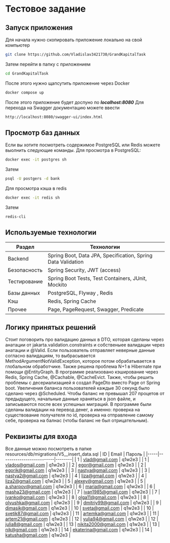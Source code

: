 ﻿# Тестовое задание
## Запуск приложения
Для начала нужно скопировать приложение локально на свой компьютер
```bash
git clone https://github.com/Vladislav3421730/GrandKapitalTask
```
Затем перейти в папку с приложением 
```bash
cd GrandKapitalTask
```
После этого нужно щапсутить приложение через Docker
```bash
docker compose up
```
После этого приложение будет доспуно по ***localhost:8080***
Для перехода на Swagger документацию можете ввести
```bash
http://localhost:8080/swagger-ui/index.html
```
## Просмотр баз данных
Если вы хотите посмотреть содержимое PostgreSQL или Redis можете выолнить следующие команды.
Для просмотра в PostgreSQL:
```bash
docker exec -it postgres sh
```
Затем
```bash
psql -U postgers -d bank
```
Для просмотра кэша в redis
```bash
docker exec -it redis sh
```
Затем 
```bash
redis-cli
```
## Используемые технологии
| Раздел       | Технологии                                                             |
|--------------|------------------------------------------------------------------------|
| Backend      | Spring Boot, Data JPA, Specification, Spring Data Validation           |
| Безопасность | Spring Security, JWT (access)                                          |
| Тестирование | Spring Boot Tests, Test Containers, JUnit, Mockito                     |
| Базы данных  | PostgreSQL, Flyway , Redis                                             |
| Кэш          | Redis, Spring Cache                                                    |
| Прочее       | Page, PageRequest, Swagger, Predicate                                  |
## Логику принятых решений 
Стоит поговорить про валидацию данных в DTO, которая сделаны через анатации от jakarta.validation.constraints и собственыее валидации через анатации и @Valid. Если пользователь отправляет неверные данные согласно валидациям, то выбрасывается MethodArgumentNotValidException, которое потом обрабатывается в глобальном обработчике. Также решена проблема N+1 в Hibernate при помощи @EntityGraph. В программе реализовано кэширование через Redis, Spring Cache, @Cachable, @CacheEvict. Также, чтобы решить проблемы с десериализацией я создал PageDto вместо Page от Spring boot. Увеличения баланса пользователей каждые 30 секунд было сделано через  @Scheduled. Чтобы баланс не превышал 207 процетов от предыдущего, начальные данные храняться в json файле, и записываются после всех успешных миграций. В программе были сделаны валидации на перевод денег, а именно: проверка на существование получателя по id, проверка на отправление самому себе, проверка на балнас (чтобы баланс не был отрицательным). 
## Реквизиты для входа
Все данные можно посмотреть в папке resources/db/migrations/V5__insert_data.sql
| ID  | Email                    | Пароль |
|-----|--------------------------|--------|
| 1   | vlad@gmail.com           | q1w2e3 |
| 1   | vlados@gmail.com         | q1w2e3 |
| 2   | egor@gmail.com           | q1w2e3 |
| 2   | egorik@gmail.com         | q1w2e3 |
| 3   | nastya@gmail.com         | q1w2e3 |
| 3   | nastya2@gmail.com        | q1w2e3 |
| 4   | liza@gmail.com           | q1w2e3 |
| 4   | liza2@gmail.com          | q1w2e3 |
| 5   | alexey@gmail.com         | q1w2e3 |
| 5   | a.sharpov@gmail.com      | q1w2e3 |
| 6   | maria@gmail.com          | q1w2e3 |
| 6   | masha23@gmail.com        | q1w2e3 |
| 7   | ivan1985@gmail.com       | q1w2e3 |
| 7   | ivanko@gmail.com         | q1w2e3 |
| 8   | olga11@gmail.com         | q1w2e3 |
| 8   | olyushka@gmail.com       | q1w2e3 |
| 9   | dmitriy99@gmail.com      | q1w2e3 |
| 9   | dimasik@gmail.com        | q1w2e3 |
| 10  | sveta@gmail.com          | q1w2e3 |
| 10  | svetik87@gmail.com       | q1w2e3 |
| 11  | artemka@gmail.com        | q1w2e3 |
| 11  | artem21@gmail.com        | q1w2e3 |
| 12  | yulia94@gmail.com        | q1w2e3 |
| 12  | julia8@gmail.com         | q1w2e3 |
| 13  | nikita2000@gmail.com     | q1w2e3 |
| 13  | nik@gmail.com            | q1w2e3 |
| 14  | ekaterina@gmail.com      | q1w2e3 |
| 14  | katusha@gmail.com        | q1w2e3 |
